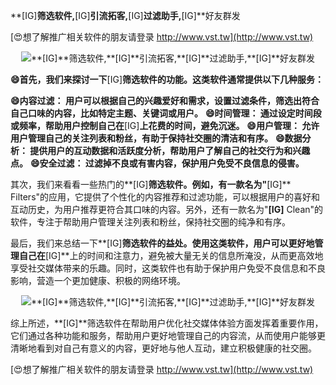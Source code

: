 **[IG]**筛选软件,**[IG]**引流拓客,**[IG]**过滤助手,**[IG]**好友群发

[😍想了解推广相关软件的朋友请登录 http://www.vst.tw](http://www.vst.tw)

 <center><img src="https://vst.tw/MP4/tuiguang/png/6.png" alt="**[IG]**筛选软件,**[IG]**引流拓客,**[IG]**过滤助手,**[IG]**好友群发"></center>

**😄首先，我们来探讨一下**[IG]**筛选软件的功能。这类软件通常提供以下几种服务：**

**😄内容过滤： 用户可以根据自己的兴趣爱好和需求，设置过滤条件，筛选出符合自己口味的内容，比如特定主题、关键词或用户。**
**😄时间管理： 通过设定时间段或频率，帮助用户控制自己在**[IG]**上花费的时间，避免沉迷。**
**😄用户管理： 允许用户管理自己的关注列表和粉丝，有助于保持社交圈的清洁和有序。**
**😄数据分析： 提供用户的互动数据和活跃度分析，帮助用户了解自己的社交行为和兴趣点。**
**😄安全过滤： 过滤掉不良或有害内容，保护用户免受不良信息的侵害。**

其次，我们来看看一些热门的**[IG]**筛选软件。例如，有一款名为"**[IG]** Filters"的应用，它提供了个性化的内容推荐和过滤功能，可以根据用户的喜好和互动历史，为用户推荐更符合其口味的内容。另外，还有一款名为"**[IG]** Clean"的软件，专注于帮助用户管理关注列表和粉丝，保持社交圈的纯净和有序。

最后，我们来总结一下**[IG]**筛选软件的益处。使用这类软件，用户可以更好地管理自己在**[IG]**上的时间和注意力，避免被大量无关的信息所淹没，从而更高效地享受社交媒体带来的乐趣。同时，这类软件也有助于保护用户免受不良信息和不良影响，营造一个更加健康、积极的网络环境。

 <center><img src="https://vst.tw/MP4/tuiguang/png/4.png" alt="**[IG]**筛选软件,**[IG]**引流拓客,**[IG]**过滤助手,**[IG]**好友群发"></center>

综上所述，**[IG]**筛选软件在帮助用户优化社交媒体体验方面发挥着重要作用，它们通过各种功能和服务，帮助用户更好地管理自己的内容流，从而使用户能够更清晰地看到对自己有意义的内容，更好地与他人互动，建立积极健康的社交圈。

[😍想了解推广相关软件的朋友请登录 http://www.vst.tw](http://www.vst.tw)



